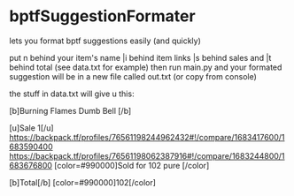 # bptfSuggestionFormater
lets you format bptf suggestions easily (and quickly)

put n behind your item's name
|i behind item links
|s behind sales
and 
|t behind total (see data.txt for example)
then run main.py and your formated suggestion will be in a new file called out.txt (or copy from console)

the stuff in data.txt will give u this:

[b]Burning Flames Dumb Bell
[/b]

[u]Sale 1[/u]
https://backpack.tf/profiles/76561198244962432#!/compare/1683417600/1683590400
https://backpack.tf/profiles/76561198062387916#!/compare/1683244800/1683676800
[color=#990000]Sold for 102 pure 
[/color]

[b]Total[/b]
[color=#990000]102[/color] 
